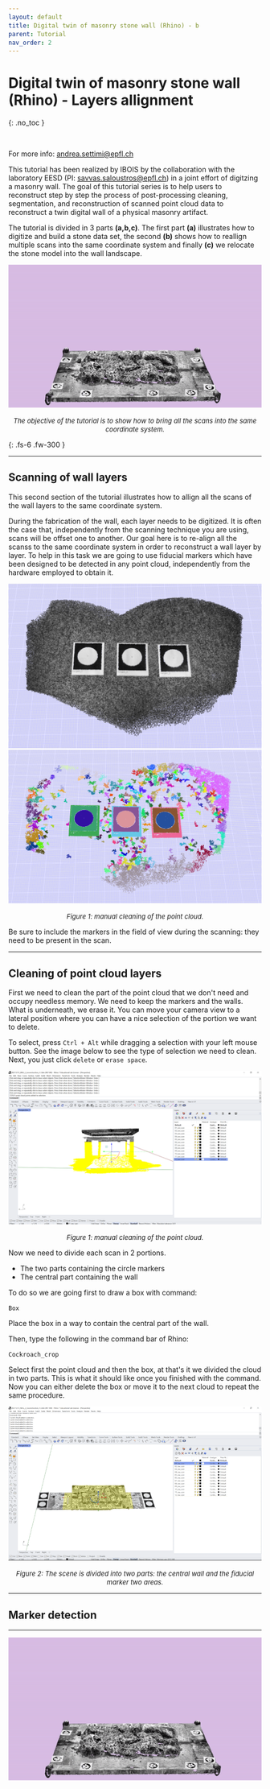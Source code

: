 ```yaml
---
layout: default
title: Digital twin of masonry stone wall (Rhino) - b
parent: Tutorial
nav_order: 2
---
```


# Digital twin of masonry stone wall (Rhino) - Layers allignment
{: .no_toc }

<br />

For more info: [andrea.settimi@epfl.ch](andrea.settimi@epfl.ch)

This tutorial has been realized by IBOIS by the collaboration with the laboratory EESD (PI: [savvas.saloustros@epfl.ch](savvas.saloustros@epfl.ch)) in a joint effort of digitzing a masonry wall. The goal of this tutorial series is to help users to reconstruct step by step the process of post-processing cleaning, segmentation, and reconstruction of scanned point cloud data to reconstruct a twin digital wall of a physical masonry artifact.

The tutorial is divided in 3 parts **(a,b,c)**. The first part **(a)** illustrates how to digitize and build a stone data set, the second **(b)** shows how to reallign multiple scans into the same coordinate system and finally **(c)** we relocate the stone model into the wall landscape.

![layerrec](https://github.com/ibois-epfl/Cockroach-documentation/blob/docu-alpha/img/layer_reconstruction.gif?raw=true)
 <center><font size="2"><i> The objective of the tutorial is to show how to bring all the scans into the same coordinate system. </i></font></center>

{: .fs-6 .fw-300 }

---

## Scanning of wall layers

This second section of the tutorial illustrates how to allign all the scans of the wall layers to the same coordinate system.

During the fabrication of the wall, each layer needs to be digitized. It is often the case that, independently from the scanning technique you are using, scans will be offset one to another. Our goal here is to re-align all the scanss to the same coordinate system in order to reconstruct a wall layer by layer. To help in this task we are going to use fiducial markers which have been designed to be detected in any point cloud, independently from the hardware employed to obtain it.

![markerone](https://github.com/ibois-epfl/Cockroach-documentation/blob/docu-alpha/img/snapper111.PNG?raw=true)
![markertwo](https://github.com/ibois-epfl/Cockroach-documentation/blob/docu-alpha/img/snapper222.PNG?raw=true)
 <center><font size="2"><i> Figure 1: manual cleaning of the point cloud. </i></font></center>

Be sure to include the markers in the field of view during the scanning: they need to be present in the scan.

---

## Cleaning of point cloud layers

First we need to clean the part of the point cloud that we don't need and occupy needless memory. We need to keep the markers and the walls. What is underneath, we erase it. You can move your camera view to a lateral position where you can have a nice selection of the portion we want to delete. 

To select, press `Ctrl + Alt` while dragging a selection with your left mouse button. See the image below to see the type of selection we need to clean. Next, you just click `delete` or `erase space`.

![layerwallone](https://github.com/ibois-epfl/Cockroach-documentation/blob/docu-alpha/img/layer_1.PNG?raw=true)
 <center><font size="2"><i> Figure 1: manual cleaning of the point cloud. </i></font></center>

 Now we need to divide each scan in 2 portions. 

* The two parts containing the circle markers
* The central part containing the wall

To do so we are going first to draw a box with command:
```Terminal
Box
```
Place the box in a way to contain the central part of the wall. 

Then, type the following in the command bar of Rhino:
```Terminal
Cockroach_crop
```
Select first the point cloud and then the box, at that's it we divided the cloud in two parts. This is what it should like once you finished with the command. Now you can either delete the box or move it to the next cloud to repeat the same procedure.

![croplayer](https://github.com/ibois-epfl/Cockroach-documentation/blob/docu-alpha/img/croping_layer.gif?raw=true)
 <center><font size="2"><i> Figure 2: The scene is divided into two parts: the central wall and the fiducial marker two areas. </i></font></center>

---

## Marker detection


---

![layerrec](https://github.com/ibois-epfl/Cockroach-documentation/blob/docu-alpha/img/layer_reconstruction.gif?raw=true)